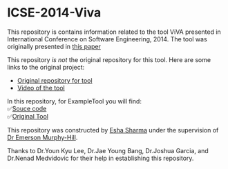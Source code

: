 # ICSE-2014-Viva

This repository is contains information related to the tool ViVA presented in International Conference on Software Engineering, 2014. The tool was originally presented in [this paper](http://ronia.net/papers/icse2014_lee.pdf)

This repository *is not* the original repository for this tool. Here are some links to the original project:

* [Original repository for tool](https://github.com/younkyul/ViVA)
* [Video of the tool](https://www.youtube.com/watch?v=jHVwuR5AYgA)

In this repository, for ExampleTool you will find:</br>
:white_check_mark:[Souce code](https://github.com/younkyul/ViVA)</br>
:white_check_mark:[Original Tool](https://github.com/younkyul/ViVA/blob/master/VIVA_2.5.jar)</br>

This repository was constructed by [Esha Sharma](https://github.com/eshasharma) under the supervision of [Dr Emerson Murphy-Hill](https://github.com/CaptainEmerson).

 Thanks to Dr.Youn Kyu Lee, Dr.Jae Young Bang, Dr.Joshua Garcia, and Dr.Nenad Medvidovic for their help in establishing this repository.
